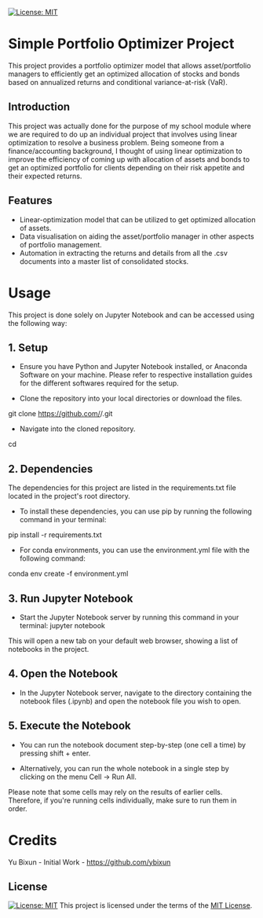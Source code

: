 [![License: MIT](https://img.shields.io/badge/License-MIT-yellow.svg)](https://opensource.org/licenses/MIT)

# Simple Portfolio Optimizer Project

This project provides a portfolio optimizer model that allows asset/portfolio managers to efficiently get an optimized allocation of stocks and bonds based on annualized returns and conditional variance-at-risk (VaR).

## Introduction

This project was actually done for the purpose of my school module where we are required to do up an individual project that involves using linear optimization to resolve a business problem. Being someone from a finance/accounting background, I thought of using linear optimization to improve the efficiency of coming up with allocation of assets and bonds to get an optimized portfolio for clients depending on their risk appetite and their expected returns.

## Features

- Linear-optimization model that can be utilized to get optimized allocation of assets.
- Data visualisation on aiding the asset/portfolio manager in other aspects of portfolio management.
- Automation in extracting the returns and details from all the .csv documents into a master list of consolidated stocks. 

# Usage

This project is done solely on Jupyter Notebook and can be accessed using the following way:

## 1. Setup

* Ensure you have Python and Jupyter Notebook installed, or Anaconda Software on your machine. Please refer to respective installation guides for the different softwares required for the setup.

* Clone the repository into your local directories or download the files.

git clone https://github.com/<YourUsername>/<YourRepository>.git

* Navigate into the cloned repository.

cd <YourRepository>

## 2. Dependencies

The dependencies for this project are listed in the requirements.txt file located in the project's root directory.

* To install these dependencies, you can use pip by running the following command in your terminal:

pip install -r requirements.txt

* For conda environments, you can use the environment.yml file with the following command:

conda env create -f environment.yml

## 3. Run Jupyter Notebook

* Start the Jupyter Notebook server by running this command in your terminal:
jupyter notebook

This will open a new tab on your default web browser, showing a list of notebooks in the project.

## 4. Open the Notebook

* In the Jupyter Notebook server, navigate to the directory containing the notebook files (.ipynb) and open the notebook file you wish to open.

## 5. Execute the Notebook

* You can run the notebook document step-by-step (one cell a time) by pressing shift + enter.

* Alternatively, you can run the whole notebook in a single step by clicking on the menu Cell -> Run All.

Please note that some cells may rely on the results of earlier cells. Therefore, if you're running cells individually, make sure to run them in order.


# Credits
Yu Bixun - Initial Work - https://github.com/ybixun

## License
[![License: MIT](https://img.shields.io/badge/License-MIT-yellow.svg)](https://opensource.org/licenses/MIT)
This project is licensed under the terms of the [MIT License](LICENSE).
